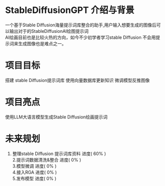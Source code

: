# StableDiffusionGPT 介绍与背景
一个基于Stable Diffusion海量提示词库整合的助手,用户输入想要生成的图像后可以输出对于的StableDiffusionAI绘图提示词  
AI绘画目前也是比较火热的方向，如今不少初学者学习stable Diffusion 不会用提示词来生成图像也是难点之一。
# 项目目标
搭建 stable Diffusion提示词库
使用向量数据库更新知识
微调模型反推图像
# 项目亮点
使用LLM大语言模型生成Stable Diffusion绘画提示词
# 未来规划  

1. 整理stable Diffusion 提示词库资料  进度( 60% )  
2.提示词数据清洗&整合                 进度( 0% )  
3.模型微调                            进度( 0% )  
4.接入RGA                             进度( 0% )  
5.发布模型                            进度( 0% )  
